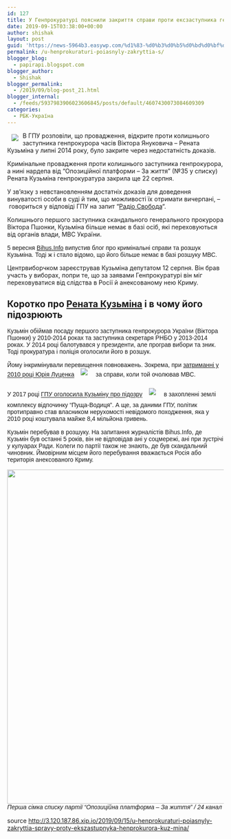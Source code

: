 ```yaml
---
id: 127
title: У Генпрокуратурі пояснили закриття справи проти ексзаступника генпрокурора Кузьміна
date: 2019-09-15T03:38:00+00:00
author: shishak
layout: post
guid: 'https://news-5964b3.easywp.com/%d1%83-%d0%b3%d0%b5%d0%bd%d0%bf%d1%80%d0%be%d0%ba%d1%83%d1%80%d0%b0%d1%82%d1%83%d1%80%d1%96-%d0%bf%d0%be%d1%8f%d1%81%d0%bd%d0%b8%d0%bb%d0%b8-%d0%b7%d0%b0%d0%ba%d1%80%d0%b8%d1%82%d1%82%d1%8f-%d1%81/'
permalink: /u-henprokuraturi-poiasnyly-zakryttia-s/
blogger_blog:
  - papirapi.blogspot.com
blogger_author:
  - Shishak
blogger_permalink:
  - /2019/09/blog-post_21.html
blogger_internal:
  - /feeds/5937983906023606845/posts/default/4607430073084609309
categories:
  - РБК-Україна
---
```

<img align="left" vspace="5" hspace="10" src="https://24tv.ua/resources/photos/news/640_DIR/201909/1205605.jpg" /> В ГПУ розповіли, що провадження, відкрите проти колишнього заступника генпрокурора часів Віктора Януковича – Рената Кузьміна у липні 2014 року, було закрите через недостатність доказів.

Кримінальне провадження проти колишнього заступника генпрокурора, а нині нардепа від “Опозиційної платформи – За життя” (№35 у списку) Рената Кузьміна генпрокуратура закрила ще 22 серпня.

У зв’язку з невстановленням достатніх доказів для доведення винуватості особи в суді й&nbsp;тим, що можливості їх отримати вичерпані, –&nbsp;говориться у відповіді ГПУ на запит “<a href="https://www.radiosvoboda.org/a/news-gpu-prychyna-zakryttya-provadzhennya-proty-kuzmina/30164141.html" rel="nofollow noopener noreferrer" target="_blank">Радіо Свобода</a>“.

Колишнього першого заступника скандального генерального прокурора Віктора Пшонки, Кузьміна більше немає в базі осіб, які переховуються від органів влади, МВС&nbsp;України.

<span style="font-family: ProximaNovaRegular, sans-serif">5 вересня</span> <a href="https://www.youtube.com/watch?v=6fH_KXZ4g_c" rel="nofollow noopener noreferrer" style="font-family: ProximaNovaRegular, sans-serif" target="_blank">Bihus.Info</a> <span style="font-family: ProximaNovaRegular, sans-serif">випустив блог про кримінальні справи та розшук Кузьміна. Тоді ж і стало відомо, що його більше немає в базі розшуку МВС.</span>

Центрвиборчком зареєстрував&nbsp;Кузьміна депутатом 12 серпня.&nbsp;Він брав участь у виборах, попри те, що за&nbsp;заявами Генпрокуратурі він міг переховуватися від слідства в Росії й анексованому нею Криму.

## Коротко про [Рената Кузьміна](https://24tv.ua/renat_kuzmin_tag1514/) і в чому його підозрюють

<p dir="ltr" style="margin: 0px 0px 15px;font-family: ProximaNovaRegular, sans-serif">
  <span>Кузьмін обіймав посаду першого заступника генпрокурора України (Віктора Пшонки) у 2010-2014 роках та заступника секретаря РНБО у 2013-2014 роках. У 2014 році балотувався у президенти, але програв вибори та зник.</span> Тоді прокуратура і поліція оголосили його в розшук.
</p>

<p dir="ltr" style="margin: 0px 0px 15px;font-family: ProximaNovaRegular, sans-serif">
  Йому <span style="font-family: ProximaNovaBold, sans-serif">інкримінували перевищення повноважень</span>. Зокрема, при <a data-name="Проти Кузьміна відкрили кримінальну справу за Луценка" data-photosrc="https://24tv.ua/resources/photos/news/260x153_DIR/201405/449057.jpg?201809144922" href="https://24tv.ua/proti_kuzmina_vidkrili_kriminalnu_spravu_za_lutsenka_n449057">затриманні у 2010 році Юрія Луценка<span style="background-image: initial;background-position: initial;width: 300px;height: 0px"><span style="padding: 15px"><img src="https://24tv.ua/resources/photos/news/260x153_DIR/201405/449057.jpg?201809144922" style="border: 0px;vertical-align: middle;max-width: 100%;height: auto !important;padding: 0px;margin-bottom: 15px" /></span></span></a> за справи, коли той очолював МВС.
</p>

<p style="margin: 0px 0px 15px;font-family: ProximaNovaRegular, sans-serif">
  У 2017 році <a data-name="“Мурка” для Яна Табачника: одіозному заступникові Пшонки “вчасно” оголосили про підозру" data-photosrc="https://24tv.ua/resources/photos/news/260x153_DIR/201710/876560.jpg?201809151536" href="https://24tv.ua/murka_dlya_yana_tabachnika_odioznomu_zastupnikovi_pshonki_ogolosili_pro_pidozru_n876560">ГПУ оголосила Кузьміну про підозру<span style="background-image: initial;background-position: initial;width: 300px;height: 0px"><span style="padding: 15px"><img src="https://24tv.ua/resources/photos/news/260x153_DIR/201710/876560.jpg?201809151536" style="border: 0px;vertical-align: middle;max-width: 100%;height: auto !important;padding: 0px;margin-bottom: 15px" /></span></span></a> в захопленні землі комплексу відпочинку “Пуща-Водиця”. А ще, за даними ГПУ, політик протиправно став власником нерухомості невідомого походження, яка у 2010 році коштувала майже 8,4 мільйона гривень.
</p>

<p style="margin: 0px 0px 15px;font-family: ProximaNovaRegular, sans-serif">
  <span style="font-family: ProximaNovaBold, sans-serif">Кузьмін перебував в розшуку.</span> На запитання журналістів Bihus.Info, де Кузьмін був останні 5 років, він не відповідав ані у соцмережі, ані при зустрічі у кулуарах Ради. Колеги по партії також не знають, де був скандальний чиновник. Ймовірним місцем його перебування вважається Росія або територія анексованого Криму.
</p>

<p style="margin: 0px 0px 15px;font-family: ProximaNovaRegular, sans-serif">
  <a href="https://24tv.ua/resources/photos/news/201909/1205605_9445949.png?201909054819" target="_blank" rel="noopener noreferrer"><img alt="" src="https://24tv.ua/resources/photos/news/620_DIR/201909/1205605_9445949.png?201909054819" style="width: 640px;height: 776px" /></a><br /><em>Перша сімка списку партії “Опозиційна платформа – За життя” / 24 канал</em>
</p>

source <http://3.120.187.86.xip.io/2019/09/15/u-henprokuraturi-poiasnyly-zakryttia-spravy-proty-ekszastupnyka-henprokurora-kuz-mina/>
